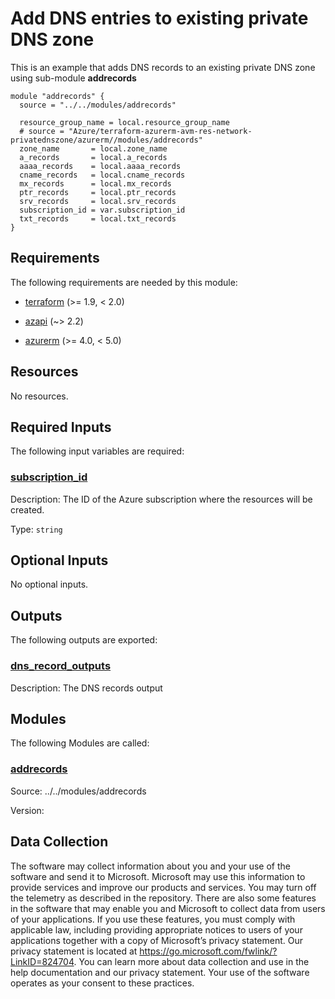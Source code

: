 <!-- BEGIN_TF_DOCS -->
# Add DNS entries to existing private DNS zone

This is an example that adds DNS records to an existing private DNS zone using sub-module **addrecords**

```hcl
module "addrecords" {
  source = "../../modules/addrecords"

  resource_group_name = local.resource_group_name
  # source = "Azure/terraform-azurerm-avm-res-network-privatednszone/azurerm//modules/addrecords"
  zone_name       = local.zone_name
  a_records       = local.a_records
  aaaa_records    = local.aaaa_records
  cname_records   = local.cname_records
  mx_records      = local.mx_records
  ptr_records     = local.ptr_records
  srv_records     = local.srv_records
  subscription_id = var.subscription_id
  txt_records     = local.txt_records
}
```

<!-- markdownlint-disable MD033 -->
## Requirements

The following requirements are needed by this module:

- <a name="requirement_terraform"></a> [terraform](#requirement\_terraform) (>= 1.9, < 2.0)

- <a name="requirement_azapi"></a> [azapi](#requirement\_azapi) (~> 2.2)

- <a name="requirement_azurerm"></a> [azurerm](#requirement\_azurerm) (>= 4.0, < 5.0)

## Resources

No resources.

<!-- markdownlint-disable MD013 -->
## Required Inputs

The following input variables are required:

### <a name="input_subscription_id"></a> [subscription\_id](#input\_subscription\_id)

Description: The ID of the Azure subscription where the resources will be created.

Type: `string`

## Optional Inputs

No optional inputs.

## Outputs

The following outputs are exported:

### <a name="output_dns_record_outputs"></a> [dns\_record\_outputs](#output\_dns\_record\_outputs)

Description: The DNS records output

## Modules

The following Modules are called:

### <a name="module_addrecords"></a> [addrecords](#module\_addrecords)

Source: ../../modules/addrecords

Version:

<!-- markdownlint-disable-next-line MD041 -->
## Data Collection

The software may collect information about you and your use of the software and send it to Microsoft. Microsoft may use this information to provide services and improve our products and services. You may turn off the telemetry as described in the repository. There are also some features in the software that may enable you and Microsoft to collect data from users of your applications. If you use these features, you must comply with applicable law, including providing appropriate notices to users of your applications together with a copy of Microsoft’s privacy statement. Our privacy statement is located at <https://go.microsoft.com/fwlink/?LinkID=824704>. You can learn more about data collection and use in the help documentation and our privacy statement. Your use of the software operates as your consent to these practices.
<!-- END_TF_DOCS -->